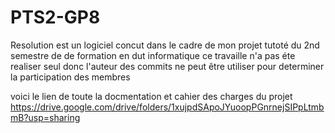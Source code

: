 # PTS2-GP8
Resolution est un logiciel concut dans le cadre de mon projet tutoté du 2nd semestre de de formation en dut informatique
ce travaille n'a pas éte realiser seul donc l'auteur des commits ne peut être utiliser pour determiner la participation des membres

voici le lien de toute la docmentation et cahier des charges du projet https://drive.google.com/drive/folders/1xujpdSApoJYuoopPGnrnejSIPpLtmbmB?usp=sharing
